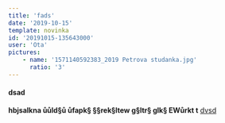 ```yaml
---
title: 'fads'
date: '2019-10-15'
template: novinka
id: '20191015-135643000'
user: 'Ota'
pictures:
    - name: '1571140592383_2019 Petrova studanka.jpg'
      ratio: '3'
---
```

#### dsad

**hbjsalkna ůůld§ů ůfapk§ §§rek§ltew g§ltr§ glk§ EWůrkt t**
[dvsd](/polaris)

